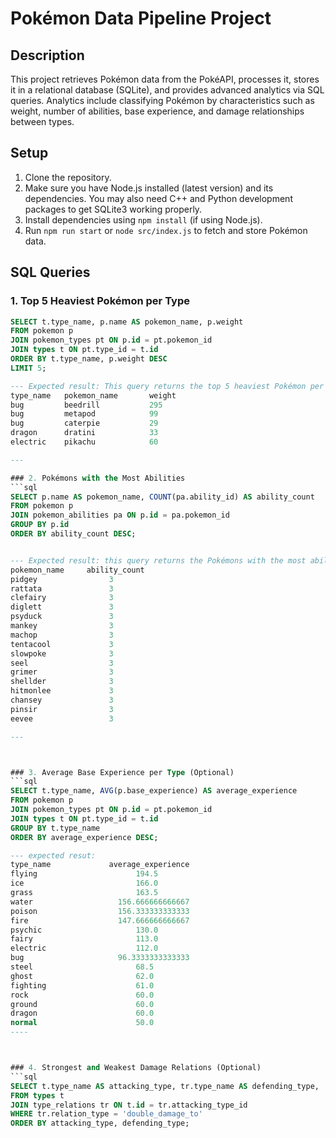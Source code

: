 # Pokémon Data Pipeline Project

## Description
This project retrieves Pokémon data from the PokéAPI, processes it, stores it in a relational database (SQLite), and provides advanced analytics via SQL queries. Analytics include classifying Pokémon by characteristics such as weight, number of abilities, base experience, and damage relationships between types.

## Setup
1. Clone the repository.
2. Make sure you have Node.js installed (latest version) and its dependencies. You may also need C++ and Python development packages to get SQLite3 working properly.
3. Install dependencies using `npm install` (if using Node.js).
4. Run `npm run start` or `node src/index.js` to fetch and store Pokémon data.

## SQL Queries

### 1. Top 5 Heaviest Pokémon per Type
```sql
SELECT t.type_name, p.name AS pokemon_name, p.weight
FROM pokemon p
JOIN pokemon_types pt ON p.id = pt.pokemon_id
JOIN types t ON pt.type_id = t.id
ORDER BY t.type_name, p.weight DESC
LIMIT 5;

--- Expected result: This query returns the top 5 heaviest Pokémon per each type, ordered by weight in descending order: 
type_name   pokemon_name       weight
bug	        beedrill	       295
bug	        metapod	           99
bug	        caterpie	       29
dragon	    dratini	           33
electric	pikachu	           60

---

### 2. Pokémons with the Most Abilities
```sql
SELECT p.name AS pokemon_name, COUNT(pa.ability_id) AS ability_count
FROM pokemon p
JOIN pokemon_abilities pa ON p.id = pa.pokemon_id
GROUP BY p.id
ORDER BY ability_count DESC;


--- Expected result: this query returns the Pokémons with the most abilities (3).
pokemon_name     ability_count
pidgey	              3
rattata         	  3
clefairy	          3
diglett	              3
psyduck	              3
mankey	              3
machop	              3
tentacool	          3
slowpoke	          3
seel	              3
grimer	              3
shellder	          3
hitmonlee	          3
chansey	              3
pinsir	              3
eevee	              3

---



### 3. Average Base Experience per Type (Optional)
```sql
SELECT t.type_name, AVG(p.base_experience) AS average_experience
FROM pokemon p
JOIN pokemon_types pt ON p.id = pt.pokemon_id
JOIN types t ON pt.type_id = t.id
GROUP BY t.type_name
ORDER BY average_experience DESC;

--- expected resut: 
type_name             average_experience
flying	                    194.5
ice	                        166.0
grass	                    163.5
water	                156.666666666667
poison	                156.333333333333
fire	                147.666666666667
psychic	                    130.0
fairy	                    113.0
electric	                112.0
bug	                    96.3333333333333
steel	                    68.5
ghost	                    62.0
fighting	                61.0
rock	                    60.0
ground	                    60.0
dragon	                    60.0
normal	                    50.0
----



### 4. Strongest and Weakest Damage Relations (Optional)
```sql
SELECT t.type_name AS attacking_type, tr.type_name AS defending_type, 'double_damage_to' AS relation
FROM types t
JOIN type_relations tr ON t.id = tr.attacking_type_id
WHERE tr.relation_type = 'double_damage_to'
ORDER BY attacking_type, defending_type;



